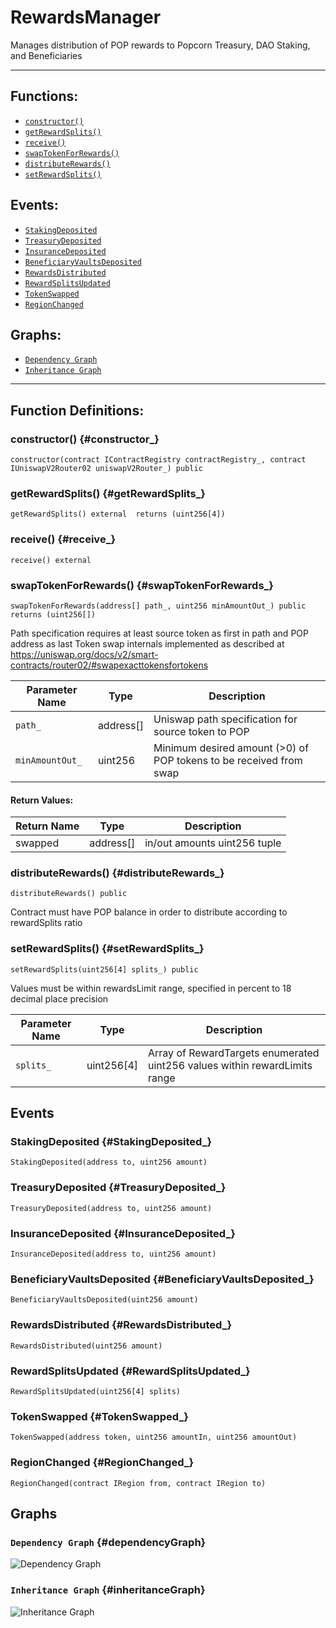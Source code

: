 # RewardsManager
Manages distribution of POP rewards to Popcorn Treasury, DAO Staking, and Beneficiaries
***
## Functions:
- [`constructor()`](#constructor_)
- [`getRewardSplits()`](#getRewardSplits_)
- [`receive()`](#receive_)
- [`swapTokenForRewards()`](#swapTokenForRewards_)
- [`distributeRewards()`](#distributeRewards_)
- [`setRewardSplits()`](#setRewardSplits_)
## Events:
- [`StakingDeposited`](#StakingDeposited_)
- [`TreasuryDeposited`](#TreasuryDeposited_)
- [`InsuranceDeposited`](#InsuranceDeposited_)
- [`BeneficiaryVaultsDeposited`](#BeneficiaryVaultsDeposited_)
- [`RewardsDistributed`](#RewardsDistributed_)
- [`RewardSplitsUpdated`](#RewardSplitsUpdated_)
- [`TokenSwapped`](#TokenSwapped_)
- [`RegionChanged`](#RegionChanged_)
## Graphs:
- [`Dependency Graph`](#dependencyGraph)
- [`Inheritance Graph`](#inheritanceGraph)
***
## Function Definitions:
### <a name="constructor_"></a> constructor() {#constructor_}
```
constructor(contract IContractRegistry contractRegistry_, contract IUniswapV2Router02 uniswapV2Router_) public 
```
### <a name="getRewardSplits_"></a> getRewardSplits() {#getRewardSplits_}
```
getRewardSplits() external  returns (uint256[4])
```
### <a name="receive_"></a> receive() {#receive_}
```
receive() external 
```
### <a name="swapTokenForRewards_"></a> swapTokenForRewards() {#swapTokenForRewards_}
```
swapTokenForRewards(address[] path_, uint256 minAmountOut_) public  returns (uint256[])
```
Path specification requires at least source token as first in path and POP address as last
Token swap internals implemented as described at https://uniswap.org/docs/v2/smart-contracts/router02/#swapexacttokensfortokens

| Parameter Name | Type | Description |
|------------|-----| -------|
| `path_`| address[]| Uniswap path specification for source token to POP|
| `minAmountOut_`| uint256| Minimum desired amount (>0) of POP tokens to be received from swap|

#### Return Values:

| Return Name | Type | Description |
|-------------|-------|------------|
|swapped| address[]|in/out amounts uint256 tuple|

### <a name="distributeRewards_"></a> distributeRewards() {#distributeRewards_}
```
distributeRewards() public 
```
Contract must have POP balance in order to distribute according to rewardSplits ratio
### <a name="setRewardSplits_"></a> setRewardSplits() {#setRewardSplits_}
```
setRewardSplits(uint256[4] splits_) public 
```
Values must be within rewardsLimit range, specified in percent to 18 decimal place precision

| Parameter Name | Type | Description |
|------------|-----| -------|
| `splits_`| uint256[4]| Array of RewardTargets enumerated uint256 values within rewardLimits range|

## Events
### <a name="StakingDeposited_"></a> StakingDeposited {#StakingDeposited_}
```
StakingDeposited(address to, uint256 amount)
```
### <a name="TreasuryDeposited_"></a> TreasuryDeposited {#TreasuryDeposited_}
```
TreasuryDeposited(address to, uint256 amount)
```
### <a name="InsuranceDeposited_"></a> InsuranceDeposited {#InsuranceDeposited_}
```
InsuranceDeposited(address to, uint256 amount)
```
### <a name="BeneficiaryVaultsDeposited_"></a> BeneficiaryVaultsDeposited {#BeneficiaryVaultsDeposited_}
```
BeneficiaryVaultsDeposited(uint256 amount)
```
### <a name="RewardsDistributed_"></a> RewardsDistributed {#RewardsDistributed_}
```
RewardsDistributed(uint256 amount)
```
### <a name="RewardSplitsUpdated_"></a> RewardSplitsUpdated {#RewardSplitsUpdated_}
```
RewardSplitsUpdated(uint256[4] splits)
```
### <a name="TokenSwapped_"></a> TokenSwapped {#TokenSwapped_}
```
TokenSwapped(address token, uint256 amountIn, uint256 amountOut)
```
### <a name="RegionChanged_"></a> RegionChanged {#RegionChanged_}
```
RegionChanged(contract IRegion from, contract IRegion to)
```
## Graphs
### <a name="dependencyGraph"></a> `Dependency Graph` {#dependencyGraph}
![Dependency Graph](images/RewardsManager_dependency_graph.png)
### <a name="inheritanceGraph"></a> `Inheritance Graph` {#inheritanceGraph}
![Inheritance Graph](images/RewardsManager_inheritance_graph.png)
